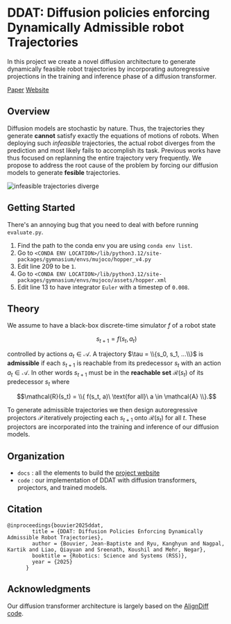 # DDAT: Diffusion policies enforcing Dynamically Admissible robot Trajectories

In this project we create a novel diffusion architecture to generate dynamically feasible robot trajectories by incorporating autoregressive projections in the training and inference phase of a diffusion transformer.

[Paper](https://arxiv.org/pdf/2502.15043.pdf)          [Website](https://iconlab.negarmehr.com/DDAT/)



## Overview

Diffusion models are stochastic by nature.
Thus, the trajectories they generate **cannot** satisfy exactly the equations of motions of robots.
When deploying such *infeasible* trajectories, the actual robot diverges from the prediction and most likely fails to accomplish its task.
Previous works have thus focused on replanning the entire trajectory very frequently.
We propose to address the root cause of the problem by forcing our diffusion models to generate **fesible** trajectories.

![infeasible trajectories diverge](docs/videos/GO2_smaller_gif.gif)

## Getting Started

There's an annoying bug that you need to deal with before running `evaluate.py`.

1. Find the path to the conda env you are using `conda env list`.
2. Go to `<CONDA ENV LOCATION>/lib/python3.12/site-packages/gymnasium/envs/mujoco/hopper_v4.py`
3. Edit line 209 to be `1`.
4. Go to `<CONDA ENV LOCATION>/lib/python3.12/site-packages/gymnasium/envs/mujoco/assets/hopper.xml`
5. Edit line 13 to have integrator `Euler` with a timestep of `0.008`.

## Theory

We assume to have a black-box discrete-time simulator $f$ of a robot state 

$$s_{t+1} = f(s_t, a_t)$$

controlled by actions $a_t \in \mathcal A$.
A trajectory $\tau = \\{s_0, s_1, ...\\}$ is **admissible** if each $s_{t+1}$ is reachable from its predecessor $s_t$ with an action $a_t \in \mathcal{A}$. In other words $s_{t+1}$ must be in the **reachable set** $\mathcal{R}(s_t)$ of its predecessor $s_t$ where

$$\mathcal{R}(s_t) = \\{ f(s_t, a)\ \text{for all}\ a \in \mathcal{A} \\}.$$

To generate admissible trajectories we then design autoregressive projectors $\mathcal P$ iteratively projecting each $s_{t+1}$ onto $\mathcal{R}(s_t)$ for all $t$.
These projectors are incorporated into the training and inference of our diffusion models.

## Organization

- `docs` : all the elements to build the [project website](https://iconlab.negarmehr.com/DDAT/)
- `code` : our implementation of DDAT with diffusion transformers, projectors, and trained models.


## Citation
```
@inproceedings{bouvier2025ddat,
        title = {DDAT: Diffusion Policies Enforcing Dynamically Admissible Robot Trajectories},
        author = {Bouvier, Jean-Baptiste and Ryu, Kanghyun and Nagpal, Kartik and Liao, Qiayuan and Sreenath, Koushil and Mehr, Negar},
        booktitle = {Robotics: Science and Systems (RSS)},
        year = {2025}
      }
```

## Acknowledgments

Our diffusion transformer architecture is largely based on the [AlignDiff code](https://github.com/ZibinDong/AlignDiff-ICLR2024/tree/main).
